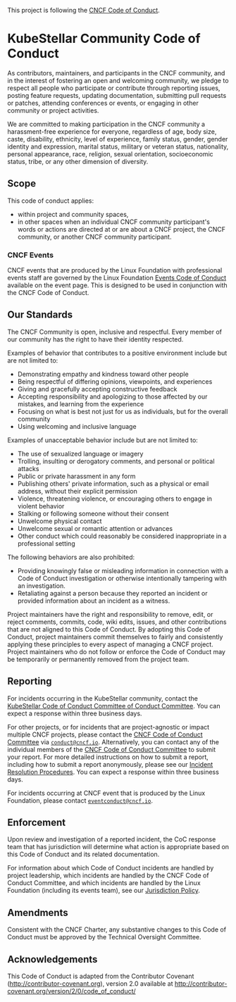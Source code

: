 <!--coc-start-->
This project is following the [CNCF Code of Conduct](https://github.com/cncf/foundation/blob/main/code-of-conduct.md). 

# KubeStellar Community Code of Conduct

As contributors, maintainers, and participants in the CNCF community, and in the interest of fostering
an open and welcoming community, we pledge to respect all people who participate or contribute
through reporting issues, posting feature requests, updating documentation,
submitting pull requests or patches, attending conferences or events, or engaging in other community or project activities.

We are committed to making participation in the CNCF community a harassment-free experience for everyone, regardless of age, body size, caste, disability, ethnicity, level of experience, family status, gender, gender identity and expression, marital status, military or veteran status, nationality, personal appearance, race, religion, sexual orientation, socioeconomic status, tribe, or any other dimension of diversity.

## Scope 

This code of conduct applies:
* within project and community spaces,
* in other spaces when an individual CNCF community participant's words or actions are directed at or are about a CNCF project, the CNCF community, or another CNCF community participant.

### CNCF Events

CNCF events that are produced by the Linux Foundation with professional events staff are governed by the Linux Foundation [Events Code of Conduct](https://events.linuxfoundation.org/code-of-conduct/) available on the event page. This is designed to be used in conjunction with the CNCF Code of Conduct.

## Our Standards

The CNCF Community is open, inclusive and respectful. Every member of our community has the right to have their identity respected.

Examples of behavior that contributes to a positive environment include but are not limited to:

* Demonstrating empathy and kindness toward other people
* Being respectful of differing opinions, viewpoints, and experiences
* Giving and gracefully accepting constructive feedback
* Accepting responsibility and apologizing to those affected by our mistakes,
  and learning from the experience
* Focusing on what is best not just for us as individuals, but for the
  overall community
* Using welcoming and inclusive language
  

Examples of unacceptable behavior include but are not limited to:

* The use of sexualized language or imagery
* Trolling, insulting or derogatory comments, and personal or political attacks
* Public or private harassment in any form
* Publishing others' private information, such as a physical or email
  address, without their explicit permission
* Violence, threatening violence, or encouraging others to engage in violent behavior
* Stalking or following someone without their consent
* Unwelcome physical contact
* Unwelcome sexual or romantic attention or advances
* Other conduct which could reasonably be considered inappropriate in a
  professional setting
  
The following behaviors are also prohibited:
* Providing knowingly false or misleading information in connection with a Code of Conduct investigation or otherwise intentionally tampering with an investigation.
* Retaliating against a person because they reported an incident or provided information about an incident as a witness.

Project maintainers have the right and responsibility to remove, edit, or reject comments, commits, code, wiki edits, issues, and other contributions that are not aligned to this Code of Conduct. 
By adopting this Code of Conduct, project maintainers commit themselves to fairly and consistently applying these principles to every aspect
of managing a CNCF project. 
Project maintainers who do not follow or enforce the Code of Conduct may be temporarily or permanently removed from the project team.

## Reporting 

For incidents occurring in the KubeStellar community, contact the [KubeStellar Code of Conduct Committee of Conduct Committee](mailto:kubestellar-dev-private@googlegroups.com). You can expect a response within three business days.

For other projects, or for incidents that are project-agnostic or impact multiple CNCF projects, please contact the [CNCF Code of Conduct Committee](https://www.cncf.io/conduct/committee/) via [`conduct@cncf.io`](mailto:conduct@cncf.io).  Alternatively, you can contact any of the individual members of the [CNCF Code of Conduct Committee](https://www.cncf.io/conduct/committee/) to submit your report. For more detailed instructions on how to submit a report, including how to submit a report anonymously, please see our [Incident Resolution Procedures](https://www.cncf.io/conduct/procedures/). You can expect a response within three business days.

For incidents occurring at CNCF event that is produced by the Linux Foundation, please contact [`eventconduct@cncf.io`](mailto:eventconduct@cncf.io).

## Enforcement 

Upon review and investigation of a reported incident, the CoC response team that has jurisdiction will determine what action is appropriate based on this Code of Conduct and its related documentation. 

For information about which Code of Conduct incidents are handled by project leadership, which incidents are handled by the CNCF Code of Conduct Committee, and which incidents are handled by the Linux Foundation (including its events team), see our [Jurisdiction Policy](https://www.cncf.io/conduct/jurisdiction/).

## Amendments

Consistent with the CNCF Charter, any substantive changes to this Code of Conduct must be approved by the Technical Oversight Committee.

## Acknowledgements

This Code of Conduct is adapted from the Contributor Covenant
(http://contributor-covenant.org), version 2.0 available at
http://contributor-covenant.org/version/2/0/code_of_conduct/

<!--coc-end-->

